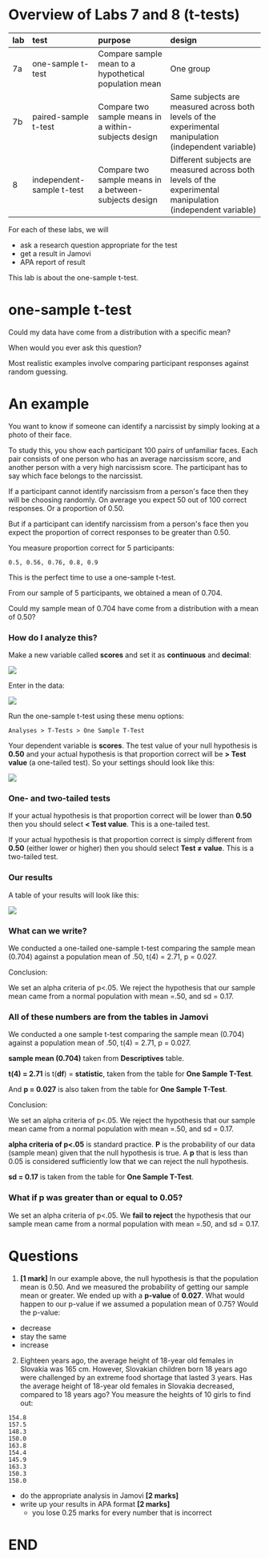 # Overview of Labs 7 and 8 (t-tests)

| lab | test | purpose | design |
| :--- | :--- | :--- | :--- |
| 7a | one-sample t-test | Compare sample mean to a hypothetical population mean | One group |
| 7b | paired-sample t-test | Compare two sample means in a within-subjects design | Same subjects are measured across both levels of the experimental manipulation (independent variable) |
| 8 | independent-sample t-test | Compare two sample means in a between-subjects design | Different subjects are measured across both levels of the experimental manipulation (independent variable) |

For each of these labs, we will
- ask a research question appropriate for the test
- get a result in Jamovi
- APA report of result

This lab is about the one-sample t-test.

# one-sample t-test
>>
Could my data have come from a distribution with a specific mean?

When would you ever ask this question?

Most realistic examples involve comparing participant responses against random guessing.


# An example
You want to know if someone can identify a narcissist by simply looking at a photo of their face.

To study this, you show each participant 100 pairs of unfamiliar faces. Each pair consists of one person who has an average narcissism score, and another person with a very high narcissism score. The participant has to say which face belongs to the narcissist.

If a participant cannot identify narcissism from a person's face then they will be choosing randomly. On average you expect 50 out of 100 correct responses. Or a proportion of 0.50.

But if a participant can identify narcissism from a person's face then you expect the proportion of correct responses to be greater than 0.50.

You measure proportion correct for 5 participants:
```
0.5, 0.56, 0.76, 0.8, 0.9
```

This is the perfect time to use a one-sample t-test.

From our sample of 5 participants, we obtained a mean of 0.704.

>>
Could my sample mean of 0.704 have come from a distribution with a mean of 0.50?

### How do I analyze this?
Make a new variable called **scores** and set it as **continuous** and **decimal**:

![](/psy-466/assets/fig-1.png)

Enter in the data:

![](/psy-466/assets/fig-2.png)

Run the one-sample t-test using these menu options:
```
Analyses > T-Tests > One Sample T-Test
```

Your dependent variable is **scores**. The test value of your null hypothesis is **0.50** and your actual hypothesis is that proportion correct will be **> Test value** (a one-tailed test). So your settings should look like this:

![](/psy-466/assets/fig-3.png)

### One- and two-tailed tests
If your actual hypothesis is that proportion correct will be lower than **0.50** then you should select **< Test value**. This is a one-tailed test.

If your actual hypothesis is that proportion correct is simply different from **0.50** (either lower or higher) then you should select **Test ≠ value**. This is a two-tailed test.

### Our results
A table of your results will look like this:

![](/psy-466/assets/fig-4.png)

### What can we write?

>>
We conducted a one-tailed one-sample t-test comparing the sample mean (0.704) against a population mean of .50, t(4) = 2.71, p = 0.027.

Conclusion:
>>
We set an alpha criteria of p<.05. We reject the hypothesis that our sample mean came from a normal population with mean =.50, and sd = 0.17.

### All of these numbers are from the tables in Jamovi
>>
We conducted a one sample t-test comparing the sample mean (0.704) against a population mean of .50, t(4) = 2.71, p = 0.027.

**sample mean (0.704)** taken from **Descriptives** table.

**t(4) = 2.71** is t(**df**) = **statistic**, taken from the table for **One Sample T-Test**.

And **p = 0.027** is also taken from the table for **One Sample T-Test**.

Conclusion:
>>
We set an alpha criteria of p<.05. We reject the hypothesis that our sample mean came from a normal population with mean =.50, and sd = 0.17.

**alpha criteria of p<.05** is standard practice. **P** is the probability of our data (sample mean) given that the null hypothesis is true. A **p** that is less than 0.05 is considered sufficiently low that we can reject the null hypothesis.

**sd = 0.17** is taken from the table for **One Sample T-Test**.

### What if p was greater than or equal to 0.05?
>>
We set an alpha criteria of p<.05. We **fail to reject** the hypothesis that our sample mean came from a normal population with mean =.50, and sd = 0.17.

# Questions

1. **[1 mark]**
In our example above, the null hypothesis is that the population mean is 0.50. And we measured the probability of getting our sample mean or greater. We ended up with a **p-value** of **0.027**. What would happen to our p-value if we assumed a population mean of 0.75? Would the p-value:
  - decrease
  - stay the same
  - increase


2. Eighteen years ago, the average height of 18-year old females in Slovakia was 165 cm. However, Slovakian children born 18 years ago were challenged by an extreme food shortage that lasted 3 years. Has the average height of 18-year old females in Slovakia decreased, compared to 18 years ago? You measure the heights of 10 girls to find out:

```
154.8
157.5
148.3
150.0
163.8
154.4
145.9
163.3
150.3
158.0
```
  - do the appropriate analysis in Jamovi **[2 marks]**
  - write up your results in APA format **[2 marks]**
    - you lose 0.25 marks for every number that is incorrect

# END
